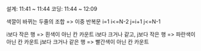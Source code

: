 설계: 11:41 ~ 11:44
코딩: 11:44 ~ 12:09

색깔이 바뀌는 두줄의 조합 => 이중 반복문
i=1 i<=N-2
j=i+1 j<=N-1

i보다 작은 행 => 흰색이 아닌 칸 카운트
i보다 크거나 같고, j보다 작은 행 => 파란색이 아닌 칸 카운트
j보다 크거나 같은 행 => 빨간색이 아닌 칸 카운트
